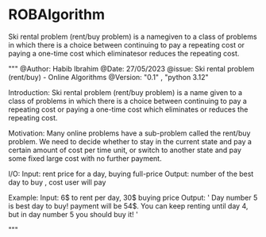 # ROBAlgorithm
Ski rental problem (rent/buy problem) is a namegiven to a class of problems in which there is a choice between continuing to pay a repeating cost or paying a one-time cost which eliminatesor reduces the repeating cost.

"""
       @Author: Habib Ibrahim
       @Date: 27/05/2023
       @issue: Ski rental problem (rent/buy) - Online Algorithms
       @Version: "0.1" , "python 3.12"

Introduction:
    Ski rental problem (rent/buy problem) is a name given to a class of problems in which there is a
    choice between continuing to pay a repeating cost or paying a one-time cost which eliminates or reduces
    the repeating cost.

Motivation:
    Many online problems have a sub-problem called the rent/buy problem. We need to decide whether to stay in
    the current state and pay a certain amount of cost per time unit, or switch to another state and pay some fixed
    large cost with no further payment.

I/O:
    Input:  rent price for a day, buying full-price
    Output: number of the best day to buy , cost user will pay

Example:
    Input: 6$ to rent per day, 30$ buying price
    Output: ' Day number 5 is best day to buy! payment will be 54$.
              You can keep renting until day 4, but in day number 5 you should buy it! '

"""
